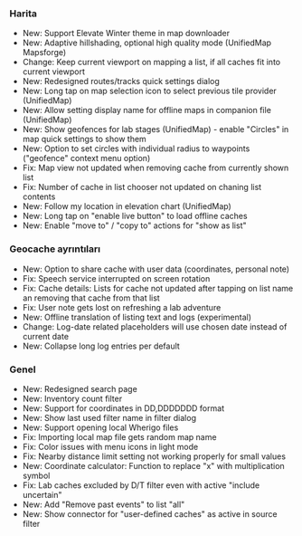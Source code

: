 ### Harita
- New: Support Elevate Winter theme in map downloader
- New: Adaptive hillshading, optional high quality mode (UnifiedMap Mapsforge)
- Change: Keep current viewport on mapping a list, if all caches fit into current viewport
- New: Redesigned routes/tracks quick settings dialog
- New: Long tap on map selection icon to select previous tile provider (UnifiedMap)
- New: Allow setting display name for offline maps in companion file (UnifiedMap)
- New: Show geofences for lab stages (UnifiedMap) - enable "Circles" in map quick settings to show them
- New: Option to set circles with individual radius to waypoints ("geofence" context menu option)
- Fix: Map view not updated when removing cache from currently shown list
- Fix: Number of cache in list chooser not updated on chaning list contents
- New: Follow my location in elevation chart (UnifiedMap)
- New: Long tap on "enable live button" to load offline caches
- New: Enable "move to" / "copy to" actions for "show as list"

### Geocache ayrıntıları
- New: Option to share cache with user data (coordinates, personal note)
- Fix: Speech service interrupted on screen rotation
- Fix: Cache details: Lists for cache not updated after tapping on list name an removing that cache from that list
- Fix: User note gets lost on refreshing a lab adventure
- New: Offline translation of listing text and logs (experimental)
- Change: Log-date related placeholders will use chosen date instead of current date
- New: Collapse long log entries per default

### Genel
- New: Redesigned search page
- New: Inventory count filter
- New: Support for coordinates in DD,DDDDDDD format
- New: Show last used filter name in filter dialog
- New: Support opening local Wherigo files
- Fix: Importing local map file gets random map name
- Fix: Color issues with menu icons in light mode
- Fix: Nearby distance limit setting not working properly for small values
- New: Coordinate calculator: Function to replace "x" with multiplication symbol
- Fix: Lab caches excluded by D/T filter even with active "include uncertain"
- New: Add "Remove past events" to list "all"
- New: Show connector for "user-defined caches" as active in source filter
